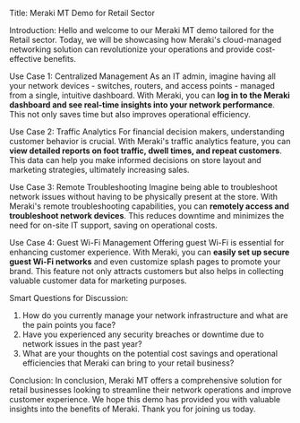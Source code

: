 Title: Meraki MT Demo for Retail Sector

Introduction: 
Hello and welcome to our Meraki MT demo tailored for the Retail sector. Today, we will be showcasing how Meraki's cloud-managed networking solution can revolutionize your operations and provide cost-effective benefits. 

Use Case 1: Centralized Management
As an IT admin, imagine having all your network devices - switches, routers, and access points - managed from a single, intuitive dashboard. With Meraki, you can **log in to the Meraki dashboard and see real-time insights into your network performance**. This not only saves time but also improves operational efficiency.

Use Case 2: Traffic Analytics
For financial decision makers, understanding customer behavior is crucial. With Meraki's traffic analytics feature, you can **view detailed reports on foot traffic, dwell times, and repeat customers**. This data can help you make informed decisions on store layout and marketing strategies, ultimately increasing sales.

Use Case 3: Remote Troubleshooting
Imagine being able to troubleshoot network issues without having to be physically present at the store. With Meraki's remote troubleshooting capabilities, you can **remotely access and troubleshoot network devices**. This reduces downtime and minimizes the need for on-site IT support, saving on operational costs.

Use Case 4: Guest Wi-Fi Management
Offering guest Wi-Fi is essential for enhancing customer experience. With Meraki, you can **easily set up secure guest Wi-Fi networks** and even customize splash pages to promote your brand. This feature not only attracts customers but also helps in collecting valuable customer data for marketing purposes.

Smart Questions for Discussion:
1. How do you currently manage your network infrastructure and what are the pain points you face?
2. Have you experienced any security breaches or downtime due to network issues in the past year?
3. What are your thoughts on the potential cost savings and operational efficiencies that Meraki can bring to your retail business?

Conclusion:
In conclusion, Meraki MT offers a comprehensive solution for retail businesses looking to streamline their network operations and improve customer experience. We hope this demo has provided you with valuable insights into the benefits of Meraki. Thank you for joining us today.